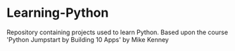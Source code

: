 # Learning-Python
Repository containing projects used to learn Python. Based upon the course 'Python Jumpstart by Building 10 Apps' by Mike Kenney
